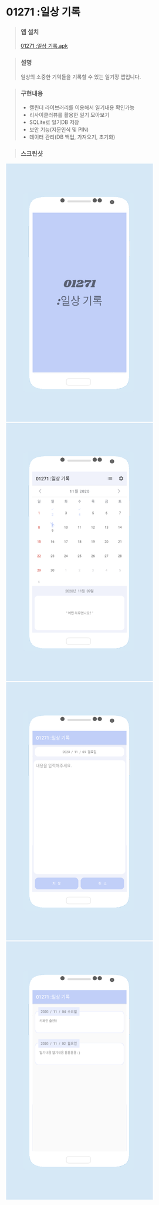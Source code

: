01271 :일상 기록
===================

> ### 앱 설치
> <a href="https://play.google.com/store/apps/details?id=com.ksr.dailyarchive">01271 :일상 기록.apk</a>

> ### 설명
> 일상의 소중한 기억들을 기록할 수 있는 일기장 앱입니다.

> ### 구현내용
> + 캘린더 라이브러리를 이용해서 일기내용 확인가능
> + 리사이클러뷰를 활용한 일기 모아보기
> + SQLite로 일기DB 저장
> + 보안 기능(지문인식 및 PIN)
> + 데이터 관리(DB 백업, 가져오기, 초기화)

> ### 스크린샷
<div>
<img src="/screenshot/01271_1.png" width="400px" height="700px"/>
<img src="/screenshot/01271_2.png" width="400px" height="700px"/>
<img src="/screenshot/01271_3.png" width="400px" height="700px"/>
<img src="/screenshot/01271_4.png" width="400px" height="700px"/>
</div>
